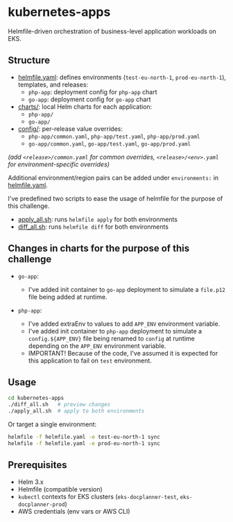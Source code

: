 # kubernetes-apps

Helmfile-driven orchestration of business-level application workloads on EKS.

## Structure

- [helmfile.yaml](./helmfile.yaml): defines environments (`test-eu-north-1`, `prod-eu-north-1`), templates, and releases:
  - `php-app`: deployment config for `php-app` chart
  - `go-app`: deployment config for `go-app` chart
- [charts/](./charts): local Helm charts for each application:
  - `php-app/`
  - `go-app/`
- [config/](./config): per-release value overrides:
  - `php-app/common.yaml`, `php-app/test.yaml`, `php-app/prod.yaml`
  - `go-app/common.yaml`, `go-app/test.yaml`, `go-app/prod.yaml`

*(add `<release>/common.yaml` for common overrides, `<release>/<env>.yaml` for environment-specific overrides)*

Additional environment/region pairs can be added under `environments:` in [helmfile.yaml](./helmfile.yaml).

I've predefined two scripts to ease the usage of helmfile for the purpose of this challenge.

- [apply_all.sh](./apply_all.sh): runs `helmfile apply` for both environments
- [diff_all.sh](./diff_all.sh): runs `helmfile diff` for both environments

## Changes in charts for the purpose of this challenge

- `go-app`:
  - I've added init container to `go-app` deployment to simulate a `file.p12` file being added at runtime.

- `php-app`:
  - I've added extraEnv to values to add `APP_ENV` environment variable.
  - I've added init container to `php-app` deployment to simulate a `config.${APP_ENV}` file being renamed to `config` at runtime depending on the `APP_ENV` environment variable.
  - IMPORTANT! Because of the code, I've assumed it is expected for this application to fail on `test` environment.

## Usage

```bash
cd kubernetes-apps
./diff_all.sh   # preview changes
./apply_all.sh  # apply to both environments
```

Or target a single environment:

```bash
helmfile -f helmfile.yaml -e test-eu-north-1 sync
helmfile -f helmfile.yaml -e prod-eu-north-1 sync
```

## Prerequisites

- Helm 3.x
- Helmfile (compatible version)
- `kubectl` contexts for EKS clusters (`eks-docplanner-test`, `eks-docplanner-prod`)
- AWS credentials (env vars or AWS CLI)

